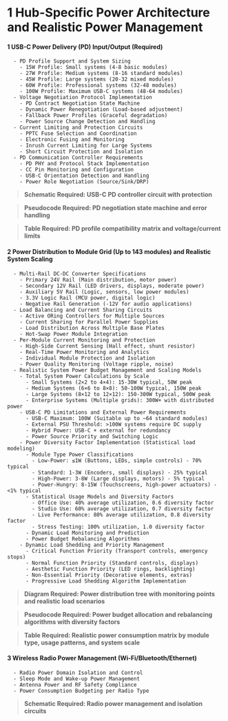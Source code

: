 # 1 Hub-Specific Power Architecture and Realistic Power Management


#### 1 USB-C Power Delivery (PD) Input/Output (Required)

      - PD Profile Support and System Sizing
        - 15W Profile: Small systems (4-8 basic modules)
        - 27W Profile: Medium systems (8-16 standard modules)
        - 45W Profile: Large systems (20-32 mixed modules)
        - 60W Profile: Professional systems (32-48 modules)
        - 100W Profile: Maximum USB-C systems (48-64 modules)
      - Voltage Negotiation Protocol Implementation
        - PD Contract Negotiation State Machine
        - Dynamic Power Renegotiation (Load-based adjustment)
        - Fallback Power Profiles (Graceful degradation)
        - Power Source Change Detection and Handling
      - Current Limiting and Protection Circuits
        - PPTC Fuse Selection and Coordination
        - Electronic Fusing and Monitoring
        - Inrush Current Limiting for Large Systems
        - Short Circuit Protection and Isolation
      - PD Communication Controller Requirements
        - PD PHY and Protocol Stack Implementation
        - CC Pin Monitoring and Configuration
        - USB-C Orientation Detection and Handling
        - Power Role Negotiation (Source/Sink/DRP)

> **Schematic Required: USB-C PD controller circuit with protection**


> **Pseudocode Required: PD negotiation state machine and error handling**


> **Table Required: PD profile compatibility matrix and voltage/current limits**


#### 2 Power Distribution to Module Grid (Up to 143 modules) and Realistic System Scaling

      - Multi-Rail DC-DC Converter Specifications
        - Primary 24V Rail (Main distribution, motor power)
        - Secondary 12V Rail (LED drivers, displays, moderate power)
        - Auxiliary 5V Rail (Logic, sensors, low power modules)
        - 3.3V Logic Rail (MCU power, digital logic)
        - Negative Rail Generation (-12V for audio applications)
      - Load Balancing and Current Sharing Circuits
        - Active ORing Controllers for Multiple Sources
        - Current Sharing for Parallel Power Supplies
        - Load Distribution Across Multiple Base Plates
        - Hot-Swap Power Module Integration
      - Per-Module Current Monitoring and Protection
        - High-Side Current Sensing (Hall effect, shunt resistor)
        - Real-Time Power Monitoring and Analytics
        - Individual Module Protection and Isolation
        - Power Quality Monitoring (Voltage ripple, noise)
      - Realistic System Power Budget Management and Scaling Models
        - Total System Power Calculations by Scale
          - Small Systems (2×2 to 4×4): 15-30W typical, 50W peak
          - Medium Systems (6×6 to 8×8): 50-100W typical, 150W peak  
          - Large Systems (8×12 to 12×12): 150-300W typical, 500W peak
          - Enterprise Systems (Multiple grids): 300W+ with distributed power
        - USB-C PD Limitations and External Power Requirements
          - USB-C Maximum: 100W (Suitable up to ~64 standard modules)
          - External PSU Threshold: >100W systems require DC supply
          - Hybrid Power: USB-C + external for redundancy
          - Power Source Priority and Switching Logic
        - Power Diversity Factor Implementation (Statistical load modeling)
          - Module Type Power Classifications
            - Low-Power: ≤1W (Buttons, LEDs, simple controls) - 70% typical
            - Standard: 1-3W (Encoders, small displays) - 25% typical
            - High-Power: 3-8W (Large displays, motors) - 5% typical
            - Power-Hungry: 8-15W (Touchscreens, high-power actuators) - <1% typical
          - Statistical Usage Models and Diversity Factors
            - Office Use: 40% average utilization, 0.6 diversity factor
            - Studio Use: 60% average utilization, 0.7 diversity factor
            - Live Performance: 80% average utilization, 0.8 diversity factor
            - Stress Testing: 100% utilization, 1.0 diversity factor
          - Dynamic Load Monitoring and Prediction
          - Power Budget Rebalancing Algorithms
        - Dynamic Load Shedding and Priority Management
          - Critical Function Priority (Transport controls, emergency stops)
          - Normal Function Priority (Standard controls, displays)
          - Aesthetic Function Priority (LED rings, backlighting)
          - Non-Essential Priority (Decorative elements, extras)
          - Progressive Load Shedding Algorithm Implementation

> **Diagram Required: Power distribution tree with monitoring points and realistic load scenarios**


> **Pseudocode Required: Power budget allocation and rebalancing algorithms with diversity factors**


> **Table Required: Realistic power consumption matrix by module type, usage patterns, and system scale**


#### 3 Wireless Radio Power Management (Wi-Fi/Bluetooth/Ethernet)

      - Radio Power Domain Isolation and Control
      - Sleep Mode and Wake-up Power Management
      - Antenna Power and RF Safety Compliance
      - Power Consumption Budgeting per Radio Type

> **Schematic Required: Radio power management and isolation circuits**

